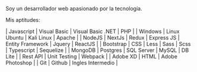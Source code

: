 Soy un desarrollador web apasionado por la tecnología.

Mis aptitudes:

| Javascript | Visual Basic | Visual Basic .NET | PHP |
| Windows | Linux Ubuntu | Kali Linux | Apache |
| NodeJS | NextJs | Redux | Express JS | Entity Framework | Jquery | ReactJS |
| Bootstrap | CSS | Less | Sass | Scss | Typescript | Sequelize |
| MongoDB | Postgres | SQL Server | MySQL | DB Lite |
| Rest API | Unit Testing | Webpack |
| Adobe XD | HTML | Adobe Photoshop |
| Git | Github | Ingles Intermedio |

